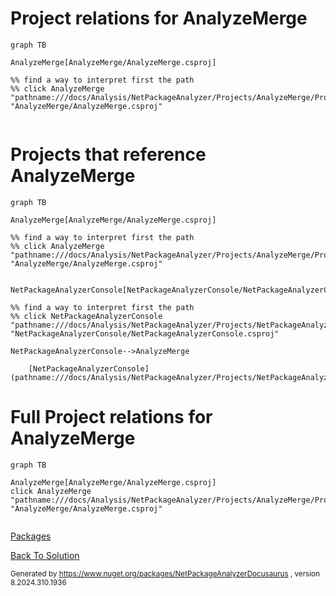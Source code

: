 
# Project relations for AnalyzeMerge



```mermaid
graph TB    

AnalyzeMerge[AnalyzeMerge/AnalyzeMerge.csproj]

%% find a way to interpret first the path
%% click AnalyzeMerge "pathname:///docs/Analysis/NetPackageAnalyzer/Projects/AnalyzeMerge/ProjectReferences" "AnalyzeMerge/AnalyzeMerge.csproj"


```




# Projects that reference AnalyzeMerge
```mermaid
graph TB

AnalyzeMerge[AnalyzeMerge/AnalyzeMerge.csproj]

%% find a way to interpret first the path
%% click AnalyzeMerge "pathname:///docs/Analysis/NetPackageAnalyzer/Projects/AnalyzeMerge/ProjectReferences" "AnalyzeMerge/AnalyzeMerge.csproj"


NetPackageAnalyzerConsole[NetPackageAnalyzerConsole/NetPackageAnalyzerConsole.csproj]

%% find a way to interpret first the path
%% click NetPackageAnalyzerConsole "pathname:///docs/Analysis/NetPackageAnalyzer/Projects/NetPackageAnalyzerConsole/ProjectReferences" "NetPackageAnalyzerConsole/NetPackageAnalyzerConsole.csproj"

NetPackageAnalyzerConsole-->AnalyzeMerge

```


        [NetPackageAnalyzerConsole](pathname:///docs/Analysis/NetPackageAnalyzer/Projects/NetPackageAnalyzerConsole/ProjectReferences)
    

# Full Project relations for AnalyzeMerge

```mermaid
graph TB

AnalyzeMerge[AnalyzeMerge/AnalyzeMerge.csproj]
click AnalyzeMerge "pathname:///docs/Analysis/NetPackageAnalyzer/Projects/AnalyzeMerge/ProjectReferences" "AnalyzeMerge/AnalyzeMerge.csproj"


```


[Packages](Packages)


[Back To Solution](pathname:///docs/Analysis/NetPackageAnalyzer/ProjectRelation)

<small>Generated  by https://www.nuget.org/packages/NetPackageAnalyzerDocusaurus , version 8.2024.310.1936</small>

